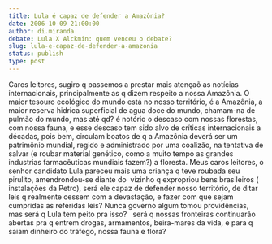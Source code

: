 ```yaml
---
title: Lula é capaz de defender a Amazônia?
date: 2006-10-09 21:00:00
author: di.miranda
debate: Lula X Alckmin: quem venceu o debate?
slug: lula-e-capaz-de-defender-a-amazonia
status: publish 
type: post
---
```


Caros leitores, sugiro q passemos a prestar mais atençaõ as notícias internacionais, principalmente as q dizem respeito a nossa Amazônia. O maior tesouro ecológico do mundo está no nosso território, é a Amazônia, a maior reserva hidrica superficial de agua doce do mundo, chamam-na de pulmão do mundo, mas até qd? é notório o descaso com nossas florestas, com nossa fauna, e esse descaso tem sido alvo de críticas internacionais a décadas, pois bem, circulam boatos de q a Amazônia deverá ser um patrimônio mundial, regido e administrado por uma coalizão, na tentativa de salvar (e roubar material genético, como a muito tempo as grandes industrias farmacêuticas mundiais fazem?) a floresta. Meus caros leitores, o senhor candidato Lula pareceu mais uma criança q teve roubada seu pirulito, amendrondou-se diante do  vizinho q expropriou bens brasileiros ( instalações da Petro), será ele capaz de defender nosso território, de ditar leis q realmente cessem com a devastação, e fazer com que sejam cumpridas as referidas leis? Nunca governo algum tomou providências, mas será q Lula tem peito pra isso?   será q nossas fronteiras continuarão abertas pra q entrem drogas, armamentos, beira-mares da vida, e para q saiam dinheiro do tráfego, nossa fauna e flora? 


